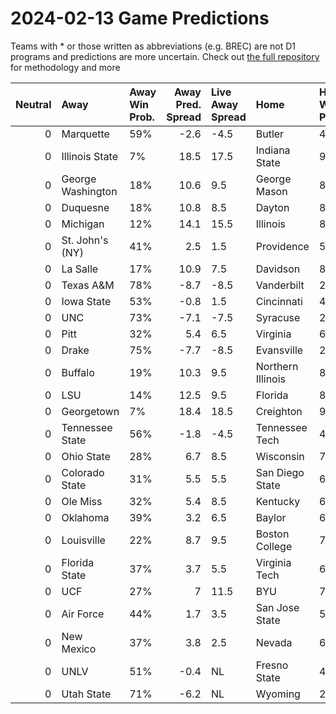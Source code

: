 # 2024-02-13 Game Predictions
Teams with * or those written as abbreviations (e.g. BREC) are not D1 programs and predictions are more uncertain. Check out [the full repository](https://github.com/grdavis/college-basketball-elo) for methodology and more

|   Neutral | Away              | Away Win Prob.   |   Away Pred. Spread | Live Away Spread   | Home              | Home Win Prob.   |   Home Pred. Spread |
|----------:|:------------------|:-----------------|--------------------:|:-------------------|:------------------|:-----------------|--------------------:|
|         0 | Marquette         | 59%              |                -2.6 | -4.5               | Butler            | 41%              |                 2.6 |
|         0 | Illinois State    | 7%               |                18.5 | 17.5               | Indiana State     | 93%              |               -18.5 |
|         0 | George Washington | 18%              |                10.6 | 9.5                | George Mason      | 82%              |               -10.6 |
|         0 | Duquesne          | 18%              |                10.8 | 8.5                | Dayton            | 82%              |               -10.8 |
|         0 | Michigan          | 12%              |                14.1 | 15.5               | Illinois          | 88%              |               -14.1 |
|         0 | St. John's (NY)   | 41%              |                 2.5 | 1.5                | Providence        | 59%              |                -2.5 |
|         0 | La Salle          | 17%              |                10.9 | 7.5                | Davidson          | 83%              |               -10.9 |
|         0 | Texas A&M         | 78%              |                -8.7 | -8.5               | Vanderbilt        | 22%              |                 8.7 |
|         0 | Iowa State        | 53%              |                -0.8 | 1.5                | Cincinnati        | 47%              |                 0.8 |
|         0 | UNC               | 73%              |                -7.1 | -7.5               | Syracuse          | 27%              |                 7.1 |
|         0 | Pitt              | 32%              |                 5.4 | 6.5                | Virginia          | 68%              |                -5.4 |
|         0 | Drake             | 75%              |                -7.7 | -8.5               | Evansville        | 25%              |                 7.7 |
|         0 | Buffalo           | 19%              |                10.3 | 9.5                | Northern Illinois | 81%              |               -10.3 |
|         0 | LSU               | 14%              |                12.5 | 9.5                | Florida           | 86%              |               -12.5 |
|         0 | Georgetown        | 7%               |                18.4 | 18.5               | Creighton         | 93%              |               -18.4 |
|         0 | Tennessee State   | 56%              |                -1.8 | -4.5               | Tennessee Tech    | 44%              |                 1.8 |
|         0 | Ohio State        | 28%              |                 6.7 | 8.5                | Wisconsin         | 72%              |                -6.7 |
|         0 | Colorado State    | 31%              |                 5.5 | 5.5                | San Diego State   | 69%              |                -5.5 |
|         0 | Ole Miss          | 32%              |                 5.4 | 8.5                | Kentucky          | 68%              |                -5.4 |
|         0 | Oklahoma          | 39%              |                 3.2 | 6.5                | Baylor            | 61%              |                -3.2 |
|         0 | Louisville        | 22%              |                 8.7 | 9.5                | Boston College    | 78%              |                -8.7 |
|         0 | Florida State     | 37%              |                 3.7 | 5.5                | Virginia Tech     | 63%              |                -3.7 |
|         0 | UCF               | 27%              |                 7   | 11.5               | BYU               | 73%              |                -7   |
|         0 | Air Force         | 44%              |                 1.7 | 3.5                | San Jose State    | 56%              |                -1.7 |
|         0 | New Mexico        | 37%              |                 3.8 | 2.5                | Nevada            | 63%              |                -3.8 |
|         0 | UNLV              | 51%              |                -0.4 | NL                 | Fresno State      | 49%              |                 0.4 |
|         0 | Utah State        | 71%              |                -6.2 | NL                 | Wyoming           | 29%              |                 6.2 |